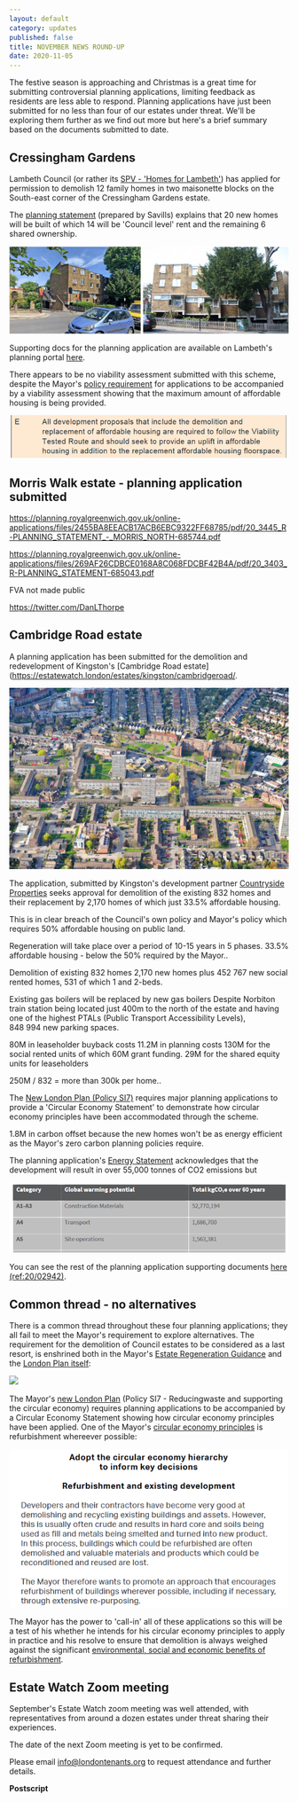 ```yaml
---
layout: default
category: updates
published: false 
title: NOVEMBER NEWS ROUND-UP
date: 2020-11-05
---
```

The festive season is approaching and Christmas is a great time for submitting controversial planning applications, limiting feedback as residents are less able to respond. Planning applications have just been submitted for no less than four of our estates under threat. We'll be exploring them further as we find out more but here's a brief summary based on the documents submitted to date.


## Cressingham Gardens
Lambeth Council (or rather its [SPV - 'Homes for Lambeth'](https://www.homesforlambeth.co.uk/)) has applied for permission to demolish 12 family homes in two maisonette blocks on the South-east corner of the Cressingham Gardens estate.

The [planning statement](https://planning.lambeth.gov.uk/online-applications/files/83BAE4274987382EE947282499316D28/pdf/20_02406_RG3-REVISED_PLANNING_STATEMENT-2579279.pdf) (prepared by Savills) explains that 20 new homes will be built of which 14 will be 'Council level' rent and the remaining 6 shared ownership.

<img src="/images/trise.png" class="img-fluid rounded img-thumbnail">

Supporting docs for the planning application are available on Lambeth's planning portal [here](https://planning.lambeth.gov.uk/online-applications/applicationDetails.do?activeTab=documents&keyVal=QDRW4MBOGMR00).

There appears to be no viability assessment submitted with this scheme, despite the Mayor's [policy requirement](https://www.london.gov.uk/sites/default/files/intend_to_publish_-_clean.pdf) for applications to be accompanied by a viability assessment showing that the maximum amount of affordable housing is being provided.

<img src="/images/tested.png" class="img-fluid rounded img-thumbnail">

## Morris Walk estate - planning application submitted
https://planning.royalgreenwich.gov.uk/online-applications/files/2455BA8EEACB17ACB6EBC9322FF68785/pdf/20_3445_R-PLANNING_STATEMENT_-_MORRIS_NORTH-685744.pdf

https://planning.royalgreenwich.gov.uk/online-applications/files/269AF26CDBCE0168A8C068FDCBF42B4A/pdf/20_3403_R-PLANNING_STATEMENT-685043.pdf

FVA not made public

https://twitter.com/DanLThorpe

## Cambridge Road estate
A planning application has been submitted for the demolition and redevelopment of Kingston's [Cambridge Road estate](https://estatewatch.london/estates/kingston/cambridgeroad/.

![](/images/croadaerial.png)

The application, submitted by Kingston's development partner [Countryside Properties](https://www.countrysideproperties.com/) seeks approval for demolition of the existing 832 homes and their replacement by 2,170 homes of which just 33.5% affordable housing.

This is in clear breach of the Council's own policy and Mayor's policy which requires 50% affordable housing on public land. 

Regeneration will take place over a period of 10-15 years in 5 phases.
33.5% affordable housing - below the 50% required by the Mayor..

Demolition of existing 832 homes
2,170 new homes plus 452
767 new social rented homes, 531 of which 1 and 2-beds.

Existing gas boilers will be replaced by new gas boilers
Despite Norbiton train station being located just 400m to the north of the estate and having one of the highest PTALs (Public Transport Accessibility Levels),  
848 994 new parking spaces.


80M in leaseholder buyback costs
11.2M in planning costs
130M for the social rented units of which 60M grant funding.
29M for the shared equity units for leaseholders

250M / 832 = more than 300k per home..


The [New London Plan (Policy SI7)]() requires major planning applications to provide a 'Circular Economy Statement' to demonstrate how circular economy principles have been accommodated through the scheme.

1.8M in carbon offset because the new homes won't be as energy efficient as the Mayor's zero carbon planning policies require. 

The planning application's [Energy Statement](https://publicaccess.kingston.gov.uk/online-applications/files/7E2224EA3ACA29219051C7CA067126FF/pdf/20_02942_FUL-CRE_-_ENERGY_STATEMENT_PART_1-4584307.pdf) acknowledges that the development will result in over 55,000 tonnes of CO2 emissions but 

![](/images/crco2.png)

You can see the rest of the planning application supporting documents [here (ref:20/02942)](https://publicaccess.kingston.gov.uk/online-applications/applicationDetails.do?activeTab=documents&keyVal=QK385KNH00H00).

## Common thread - no alternatives
There is a common thread throughout these four planning applications; they all fail to meet the Mayor's requirement to explore alternatives. The requirement for the demolition of Council estates to be considered as a last resort, is enshrined both in the Mayor's [Estate Regeneration Guidance](https://www.london.gov.uk/sites/default/files/better-homes-for-local-people-the-mayors-good-practice-guide-to-estate-regeneration.pdf) and the [London Plan itself](https://www.london.gov.uk/sites/default/files/intend_to_publish_-_clean.pdf):

<img src="http://estatewatch.london/images/londplanh8.png" class="img-fluid img-thubnail rounded">

The Mayor's [new London Plan](https://www.london.gov.uk/sites/default/files/intend_to_publish_-_clean.pdf) (Policy SI7 - Reducingwaste and supporting the circular economy) requires planning applications to be accompanied by a Circular Economy Statement showing how circular economy principles have been applied. One of the Mayor's [circular economy principles](https://www.london.gov.uk/sites/default/files/design_for_a_circular_economy_web.pdf) is refurbishment whereever possible: 

<img src="/images/circular.png" class="img-fluid rounded img-thumbnail">

The Mayor has the power to 'call-in' all of these applications so this will be a test of his whether he intends for his circular economy principles to apply in practice and his resolve to ensure that demolition is always weighed against the significant [environmental, social and economic benefits of refurbishment](http://estatewatch.london/refurbishment).



## Estate Watch Zoom meeting
September's Estate Watch zoom meeting was well attended, with representatives from around a dozen estates under threat sharing their experiences. 

The date of the next Zoom meeting is yet to be confirmed.

Please email info@londontenants.org to request attendance and further 
details.


__Postscript__
[^1]: This paragraph was re-worded post script, in order to more accurately describe the source of the grant funding and its recipients.

<meta name="twitter:card" content="summary" />
<meta name="twitter:site" content="@LondonTenants" />
<meta name="twitter:creator" content="@justspace7" />
<meta property="og:url" content="https://estatewatch.london/september-news-roundup/" />
<meta property="og:title" content="Estate Watch news roundup - Sep/Oct" />
<meta property="og:description" content="GLA withdraws funding for Lambeth estate demolitions, Westminster bypasses ballot, Alton estate refurb plan and RIBA says 'RETROFIT FIRST'" />
<meta property="og:image" content="https://estatewatch.london/images/octcomp.png" />
